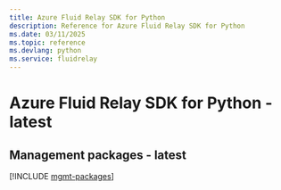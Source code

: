 ```yaml
---
title: Azure Fluid Relay SDK for Python
description: Reference for Azure Fluid Relay SDK for Python
ms.date: 03/11/2025
ms.topic: reference
ms.devlang: python
ms.service: fluidrelay
---
```

# Azure Fluid Relay SDK for Python - latest

## Management packages - latest
[!INCLUDE [mgmt-packages](fluid-relay-mgmt-index.md)]